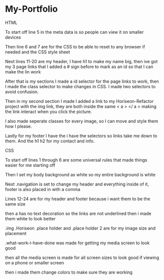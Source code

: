 # My-Portfolio
HTML

To start off line 5 in the meta data is so people can view it on smaller devices 

Then line 6 and 7 are for the CSS to be able to reset to any browser if needed and the CSS style sheet

Next lines 11-20 are my header, I have h1 to make my name big, then ive got my 3 page links that I added a # sign before to mark as an id so that I can make the lin work

After that is my sections I made a id selector for the page links to work, then I made the class selector to make changes in CSS. I made two selectors to avoid confusion.

Then in my second section I made I added a link to my Horiseon-Refactor project with the img link, they are both inside the same < a > </ a > making the link interact when you click the picture.

I also made seperate classes for every image, so I can move and style them how I please.

Lastly for my footer I have the i have the selectors so links take me down to them. And the h1 h2 for my contact and info.

CSS

To start off lines 1 through 6 are some universal rules that made things easier for me starting off

Then I set my body background as white so my entire background is white

Next .navigation is set to change my header and everything inside of it, footer is also placed in with a comma

Lines 12-24 are for my header and footer because i want them to be the same size 

then a has no text decoration so the links are not  underlined then i made them white to look better

.img .Horiseon .place holder and .place holder 2 are for my image size and placement

.what-work-i-have-done was made for getting my media screen to look good 

then all the media screen is made for all screen sizes to look good if viewing on a phone or smaller screen

then i made them change colors to make sure they are working

